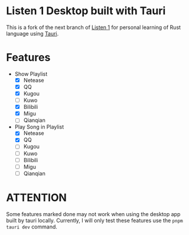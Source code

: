 # Listen 1 Desktop built with Tauri
This is a fork of the next branch of [Listen 1](https://github.com/listen1/listen1_chrome_extension)
for personal learning of Rust language using [Tauri](https://tauri.app/).

# Features
- Show Playlist
  - [x] Netease
  - [x] QQ
  - [x] Kugou
  - [ ] Kuwo
  - [x] Bilibili
  - [x] Migu
  - [ ] Qianqian

- Play Song in Playlist
  - [x] Netease
  - [x] QQ
  - [ ] Kugou
  - [ ] Kuwo
  - [ ] Bilibili
  - [ ] Migu
  - [ ] Qianqian

# ATTENTION
Some features marked done may not work when using the desktop app built by tauri locally. Currently, I will only test these features use the `pnpm tauri dev` command.
